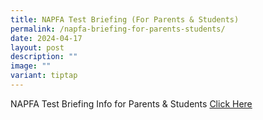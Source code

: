 ```yaml
---
title: NAPFA Test Briefing (For Parents & Students)
permalink: /napfa-briefing-for-parents-students/
date: 2024-04-17
layout: post
description: ""
image: ""
variant: tiptap
---
```

<p>NAPFA Test Briefing Info for Parents &amp; Students <a href="/files/NAPFA_briefing.pdf" rel="noopener noreferrer nofollow" target="_blank">Click Here</a>
</p>